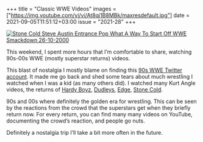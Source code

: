 +++
title       = "Classic WWE Videos"
images      =  ["https://img.youtube.com/vi/vi/At8qj1B8MBk/maxresdefault.jpg"]
date        = 2021-09-05T11:51:12+03:00
issue       = "2021-28"
+++

[![Stone Cold Steve Austin Entrance Pop What A Way To Start Off WWE Smackdown 26-10-2000][image-1]][1]

This weekend, I spent more hours that I’m comfortable to share, watching 90s-00s WWE (mostly superstar returns) videos.

This blast of nostalgia I mostly blame on finding this [90s WWE Twitter account][2]. It made me go back and shed some tears about much wrestling I watched when I was a kid (as many others did). I watched many Kurt Angle videos, the returns of [Hardy Boyz][3], [Dudleys][4], [Edge][5], [Stone Cold][6].

90s and 00s where definitely the golden era for wrestling. This can be seen by the reactions from the crowd that the superstars get when they briefly return now. For every return, you can find many many videos on YouTube, documenting the crowd’s reaction, and people go nuts.

Definitely a nostalgia trip I’ll take a bit more often in the future.

[1]:	https://www.youtube.com/watch?v=At8qj1B8MBk
[2]:	https://twitter.com/90sWWE
[3]:	https://www.youtube.com/watch?v=BVeC9wXZLUc
[4]:	https://www.youtube.com/watch?v=SAQo3YflZh4
[5]:	https://www.youtube.com/watch?v=zrLt2KGRMPs
[6]:	https://youtu.be/VvjjGtSDDo4

[image-1]:	https://img.youtube.com/vi/At8qj1B8MBk/maxresdefault.jpg